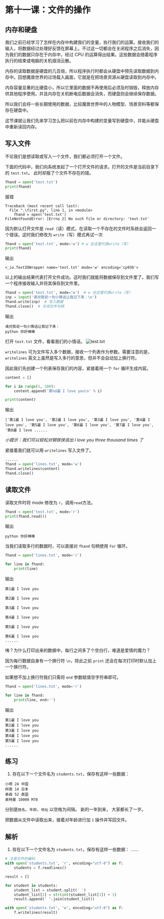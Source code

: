 # 第十一课：文件的操作

## 内存和硬盘

我们之前已经学习了怎样在内存中构建我们的变量，执行我们的运算。接收我们的输入，将数据经过处理好反馈在屏幕上。不过这一切都会在关闭程序之后消失，因为我们的数据只存在于内存中，经过 CPU 的运算得出结果。这些数据会随着程序执行的结束或电脑的关机烟消云散。

内存的读取数据是硬盘的几百倍，所以程序执行时都会从硬盘中预先读取数据到内存中。回想魔兽世界的过场载入画面，它就是在把场景资源从硬盘读取到内存中。

内存容量显著的比硬盘小，所以它里面的数据不再使用后必须及时销毁，释放内存供其他程序使用。并且内存在关机断电后数据会消失，而硬盘则会继续保存数据。

所以我们会将一些长期使用的数据，比较魔兽世界中的人物模型、场景资料等都保存在硬盘中。

这节课就让我们先来学习怎么把以前在内存中构建的变量写到硬盘中，并能从硬盘中重新读回内存。

## 写入文件

不论我们是想读取或写入一个文件，我们都必须打开一个文件。

下面的代码中，我们向系统发起了一个打开文件的请求。打开的文件是当前目录下的 `test.txt`。 此时却报了个文件不存在的错。

```python
fhand = open('test.txt')
print(fhand)
```

报错

```output
Traceback (most recent call last):
  File ".\first.py", line 1, in <module>
    fhand = open('test.txt')
FileNotFoundError: [Errno 2] No such file or directory: 'test.txt'
```

因为默认打开文件是 `read`（读）模式，在读取一个不存在的文件时系统会返回一个错误。这时我们修改为 `write`（写）模式再试一次

```python
fhand = open('test.txt', mode='w') # w 在这里代表write（写）
print(fhand)
```

输出

```output
<_io.TextIOWrapper name='test.txt' mode='w' encoding='cp936'>
```

以上的输出结果代表打开文件成功。这时我们就能将数据保存到文件里了。我们写一个程序接收输入并将其保存到文件里。

```python
fhand = open('test.txt', mode='w')  # w 在这里代表write（写）
inp = input('请对我说一句小情话让我记下来：\n')
fhand.write(inp)  # 写入数据
fhand.close()  # 关闭文件句柄
```

输出

```output
请对我说一句小情话让我记下来：
python 你好棒棒
```

打开 `test.txt` 文件，看看我们的小情话。
![test.txt](https://i.loli.net/2020/09/17/kxAro9GEzTBmlSU.png)

`writelines` 可为文件写入多个数据，接收一个列表作为参数。需要注意的是，`writelines` 英文上虽然是写入多行的意思，但并不会自动加上换行符。

因此我们先创建一个列表保存我们的内容，紧接着用一个 `for` 循环生成内容。

```python
content = []

for i in range(1, 100):
    content.append('第%d遍 I love you\n' % i)

print(content)
```

输出

```output
['第1遍 I love you', '第2遍 I love you', '第3遍 I love you', '第4遍 I love you', '第5遍 I love you', '第6遍 I love you', '第7遍 I love you', '第8遍 I love ......
```

_小提示：我们可以轻松对钢铁侠说出 I love you three thousand times 了_

紧接着我们就可以用 `writelines` 写入文件了。

```python
......
fhand = open('lines.txt', mode='w')
fhand.writelines(content)
fhand.close()
```

## 读取文件

读取文件时将 mode 修改为 `r`，调用`read`方法。

```python
fhand = open('test.txt', mode='r')
print(fhand.read())
```

输出

```output
python 你好棒棒
```

当我们读取多行的数据时，可以直接对 `fhand` 句柄使用 `for` 循环。

```python
fhand = open('lines.txt', mode='r')

for line in fhand:
    print(line)
```

输出

```output
第1遍 I love you

第2遍 I love you

第3遍 I love you

第4遍 I love you

第5遍 I love you

第6遍 I love you
......
```

咦？为什么打印出来的数据中，每行之间多了个空白行，难道是爱情的魔力？

因为每行数据自身有一个换行符 `\n`，除此之前 `print` 还会在每次打印时默认加上一个换行符。

如果想不加上换行符我们只需将 `end` 参数赋值空字符串即可。

```python
fhand = open('lines.txt', mode='r')

for line in fhand:
    print(line, end='')
```

输出

```output
第1遍 I love you
第2遍 I love you
第3遍 I love you
第4遍 I love you
第5遍 I love you
......
```

## 练习

1. 存在以下一个文件名为 `students.txt`，保存有这样一些数据：

```data
小明 24 中国
柯南 14 日本
泰森 52 美国
奥特曼 10000 M78
```

分别是`姓名`、`年龄`、`地址` 以空格为间隔。
新的一年到来， 大家都长了一岁。

把数据从文件中读取出来，接着对年龄进行加 `1` 操作并写回文件。

## 解析

1. 存在以下一个文件名为 `students.txt`，保存有这样一些数据：
   ......

```python
# 注意文件的编码
with open('students.txt', 'r', encoding="utf-8") as f:
    students = f.readlines()

result = []

for student in students:
    student_list = student.split(' ')
    student_list[1] = str(int(student_list[1]) + 1)
    result.append(' '.join(student_list))

with open('students.txt', 'w', encoding="utf-8") as f:
    f.writelines(result)
```
